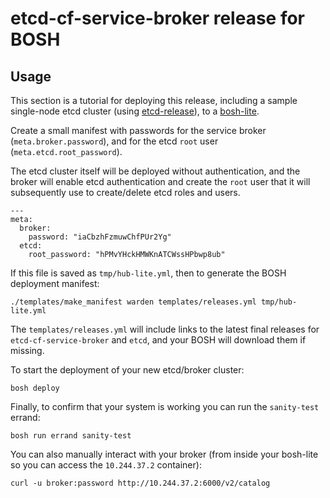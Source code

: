 # etcd-cf-service-broker release for BOSH

## Usage

This section is a tutorial for deploying this release, including a sample single-node etcd cluster (using [etcd-release](https://github.com/cloudfoundry-incubator/etcd-release)), to a [bosh-lite](https://bosh.io/docs/bosh-lite.html).

Create a small manifest with passwords for the service broker (`meta.broker.password`), and for the etcd `root` user (`meta.etcd.root_password`).

The etcd cluster itself will be deployed without authentication, and the broker will enable etcd authentication and create the `root` user that it will subsequently use to create/delete etcd roles and users.

```
---
meta:
  broker:
    password: "iaCbzhFzmuwChfPUr2Yg"
  etcd:
    root_password: "hPMvYHckHMWKnATCWssHPbwp8ub"
```

If this file is saved as `tmp/hub-lite.yml`, then to generate the BOSH deployment manifest:

```
./templates/make_manifest warden templates/releases.yml tmp/hub-lite.yml
```

The `templates/releases.yml` will include links to the latest final releases for `etcd-cf-service-broker` and `etcd`, and your BOSH will download them if missing.

To start the deployment of your new etcd/broker cluster:

```
bosh deploy
```

Finally, to confirm that your system is working you can run the `sanity-test` errand:

```
bosh run errand sanity-test
```

You can also manually interact with your broker (from inside your bosh-lite so you can access the `10.244.37.2` container):

```
curl -u broker:password http://10.244.37.2:6000/v2/catalog
```
